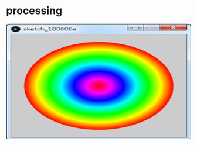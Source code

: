 # processing

![image](https://github.com/jlin0981/processing/blob/master/%E6%9C%AA%E5%91%BD%E5%90%8D.png)
